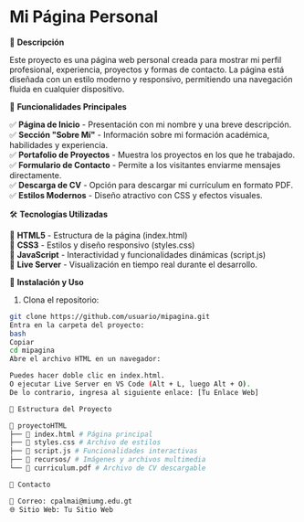 # Mi Página Personal

📖 **Descripción**

Este proyecto es una página web personal creada para mostrar mi perfil profesional, experiencia, proyectos y formas de contacto. La página está diseñada con un estilo moderno y responsivo, permitiendo una navegación fluida en cualquier dispositivo.

🎯 **Funcionalidades Principales**

✅ **Página de Inicio** - Presentación con mi nombre y una breve descripción.  
✅ **Sección "Sobre Mí"** - Información sobre mi formación académica, habilidades y experiencia.  
✅ **Portafolio de Proyectos** - Muestra los proyectos en los que he trabajado.  
✅ **Formulario de Contacto** - Permite a los visitantes enviarme mensajes directamente.  
✅ **Descarga de CV** - Opción para descargar mi currículum en formato PDF.  
✅ **Estilos Modernos** - Diseño atractivo con CSS y efectos visuales.

🛠️ **Tecnologías Utilizadas**

🔹 **HTML5** - Estructura de la página (index.html)  
🔹 **CSS3** - Estilos y diseño responsivo (styles.css)  
🔹 **JavaScript** - Interactividad y funcionalidades dinámicas (script.js)  
🔹 **Live Server** - Visualización en tiempo real durante el desarrollo.

🚀 **Instalación y Uso**

1. Clona el repositorio:

```bash
git clone https://github.com/usuario/mipagina.git
Entra en la carpeta del proyecto:
bash
Copiar
cd mipagina
Abre el archivo HTML en un navegador:

Puedes hacer doble clic en index.html.
O ejecutar Live Server en VS Code (Alt + L, luego Alt + O).
De lo contrario, ingresa al siguiente enlace: [Tu Enlace Web]

📌 Estructura del Proyecto

📂 proyectoHTML
├── 📄 index.html # Página principal
├── 📄 styles.css # Archivo de estilos
├── 📄 script.js # Funcionalidades interactivas
├── 📂 recursos/ # Imágenes y archivos multimedia
└── 📄 curriculum.pdf # Archivo de CV descargable

📩 Contacto

📧 Correo: cpalmai@miumg.edu.gt
🌐 Sitio Web: Tu Sitio Web